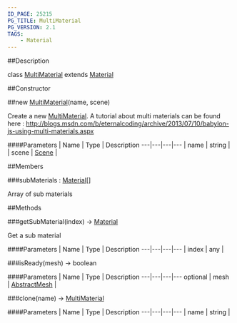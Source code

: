 ```yaml
---
ID_PAGE: 25215
PG_TITLE: MultiMaterial
PG_VERSION: 2.1
TAGS:
    - Material
---
```

##Description

class [MultiMaterial](/classes/2.2-alpha/MultiMaterial) extends [Material](/classes/2.2-alpha/Material)



##Constructor

##new [MultiMaterial](/classes/2.2-alpha/MultiMaterial)(name, scene)

Create a new [MultiMaterial](/classes/2.2-alpha/MultiMaterial).
A tutorial about multi materials can be found here : http://blogs.msdn.com/b/eternalcoding/archive/2013/07/10/babylon-js-using-multi-materials.aspx

####Parameters
 | Name | Type | Description
---|---|---|---
 | name | string | 
 | scene | [Scene](/classes/2.2-alpha/Scene) | 

##Members

###subMaterials : [Material](/classes/2.2-alpha/Material)[]

Array of sub materials

##Methods

###getSubMaterial(index) &rarr; [Material](/classes/2.2-alpha/Material)

Get a sub material

####Parameters
 | Name | Type | Description
---|---|---|---
 | index | any | 

###isReady(mesh) &rarr; boolean



####Parameters
 | Name | Type | Description
---|---|---|---
optional | mesh | [AbstractMesh](/classes/2.2-alpha/AbstractMesh) | 

###clone(name) &rarr; [MultiMaterial](/classes/2.2-alpha/MultiMaterial)



####Parameters
 | Name | Type | Description
---|---|---|---
 | name | string | 

